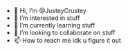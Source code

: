 - 👋 Hi, I’m @JusteyCrustey
- 👀 I’m interested in stuff
- 🌱 I’m currently learning stuff
- 💞️ I’m looking to collaborate on stuff
- 📫 How to reach me idk u figure it out

<!---
JusteyCrustey/JusteyCrustey is a ✨ special ✨ repository because its `README.md` (this file) appears on your GitHub profile.
You can click the Preview link to take a look at your changes.
--->
